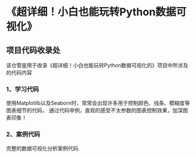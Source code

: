 # 《超详细！小白也能玩转Python数据可视化》
## 项目代码收录处

该仓管是用于收录《超详细！小白也能玩转Python数据可视化的》项目中所涉及的代码内容

### 1、学习代码

使用Matplotlib以及Seaborn时，常常会出现许多用于控制颜色、线条、模糊度等图表细节的代码，
通过代码举例，直观的感受不太参数的图表控制效果，加深图表印象！

### 2、案例代码

完整的数据可视化分析案例代码
